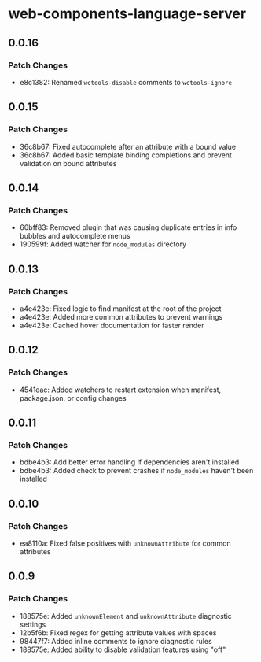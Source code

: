 # web-components-language-server

## 0.0.16

### Patch Changes

- e8c1382: Renamed `wctools-disable` comments to `wctools-ignore`

## 0.0.15

### Patch Changes

- 36c8b67: Fixed autocomplete after an attribute with a bound value
- 36c8b67: Added basic template binding completions and prevent validation on bound attributes

## 0.0.14

### Patch Changes

- 60bff83: Removed plugin that was causing duplicate entries in info bubbles and autocomplete menus
- 190599f: Added watcher for `node_modules` directory

## 0.0.13

### Patch Changes

- a4e423e: Fixed logic to find manifest at the root of the project
- a4e423e: Added more common attributes to prevent warnings
- a4e423e: Cached hover documentation for faster render

## 0.0.12

### Patch Changes

- 4541eac: Added watchers to restart extension when manifest, package.json, or config changes

## 0.0.11

### Patch Changes

- bdbe4b3: Add better error handling if dependencies aren't installed
- bdbe4b3: Added check to prevent crashes if `node_modules` haven't been installed

## 0.0.10

### Patch Changes

- ea8110a: Fixed false positives with `unknownAttribute` for common attributes

## 0.0.9

### Patch Changes

- 188575e: Added `unknownElement` and `unknownAttribute` diagnostic settings
- 12b5f6b: Fixed regex for getting attribute values with spaces
- 98447f7: Added inline comments to ignore diagnostic rules
- 188575e: Added ability to disable validation features using "off"
